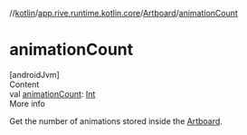 //[kotlin](../../../index.md)/[app.rive.runtime.kotlin.core](../index.md)/[Artboard](index.md)/[animationCount](animation-count.md)



# animationCount  
[androidJvm]  
Content  
val [animationCount](animation-count.md): [Int](https://kotlinlang.org/api/latest/jvm/stdlib/kotlin/-int/index.html)  
More info  


Get the number of animations stored inside the [Artboard](index.md).

  



